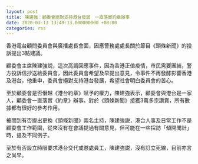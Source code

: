 ```yaml
---
layout: post
title: 陳建強：顧委會絕對支持港台發展　一直落實約章辦事
date: 2020-03-13 13:49:13.000000000 +08:00
categories: rss
---
```


香港電台顧問委員會與廣播處長會面，因應警務處處長關於節目《頭條新聞》的投訴提出3點建議。

顧委會主席陳建強説，這次高調回應事件，因為香港正值疫情，市民需要團結，警方投訴信抄送給委員會，因此委員會希望及早提出意見，令事件不再發酵影響香港及港台，他重申，委員會絕對支持港台發展，希望社會明白委員會的苦心。

至於顧委會是否僭越《港台約章》賦予的權力，陳建強表示，顧委會與港台是一家人，顧委會一直落實《約章》辦事。對於《頭條新聞》接獲3萬多宗讚賞，所有數據都有很好的參考作用。

被問到有否提出更換《頭條新聞》兩名主持，陳建強説，港台人事及日常工作不是顧委會工作範圍，從來沒有在會議提過有關意見，但可能在一些採訪「傾開閒計」時，提及不同例子。

至於有否設立時限要求港台交代或懲處員工，陳建強説，沒有訂立死線，目前亦言之尚早。
